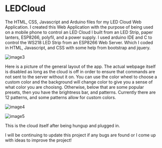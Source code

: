 # LEDCloud
The HTML, CSS, Javascript and Arduino files for my LED Cloud Web Application.
I created this Web Application with the purpose of being used on a mobile phone to control an LED Cloud I built from an LED Strip, paper lanters, ESP8266, polyfil, and a power supply.
I used arduino IDE and C to control the WS218 LED Strip from an ESP8266 Web Server. Which I coded in HTML, Javascript, and CSS with some help from bootstrap and jquery.

![image3](https://user-images.githubusercontent.com/53021624/111359914-1d331e00-865a-11eb-94e1-729480c9cd19.jpeg)

Here is a picture of the general layout of the app. The actual webpage itself is disabled as long as the cloud is off in order to ensure that commands are not sent to the server
without it on. You can use the color wheel to choose a custom color and the background will change color to give you a sense of what color you are chooisng.
Otherwise, below that are some popular presets, then you have the brightness bar, and patterns.
Currently there are 12 patterns, and some patterns allow for custom colors.

![image4](https://user-images.githubusercontent.com/53021624/111359780-ed841600-8659-11eb-8356-d2e2b9274d06.jpeg)

![image5](https://user-images.githubusercontent.com/53021624/111359794-f4ab2400-8659-11eb-9543-dc8c7fa47183.jpeg)

This is the cloud itself after being hungup and plugged in.

I will be continuing to update this project if any bugs are found or I come up with ideas to improve the project!

